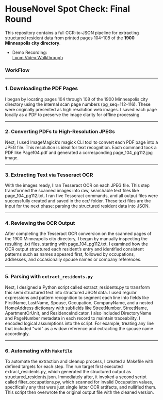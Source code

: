 # HouseNovel Spot Check: Final Round

This repository contains a full OCR-to-JSON pipeline for extracting structured resident data from printed pages 104–108 of the **1900 Minneapolis city directory**.

- Demo Recording:  
  [Loom Video Walkthrough](https://www.loom.com/share/cca10d088cf7485ebe0e24d471f658e8?sid=322b6b9d-cd5b-4585-87f2-46016eec6e00)

### WorkFlow

---
### 1. Downloading the PDF Pages

I began by locating pages 104 through 108 of the 1900 Minneapolis city directory using the internal scan page numbers (pg_seq=112–116). These were originally presented as high resolution web images. I saved each page locally as a PDF to preserve the image clarity for offline processing.

---

### 2. Converting PDFs to High-Resolution JPEGs

Next, I used ImageMagick’s magick CLI tool to convert each PDF page into a JPEG file. This resolution is ideal for text recognition. Each command took a PDF like Page104.pdf and generated a corresponding page_104_pg112.jpg image.

---

### 3. Extracting Text via Tesseract OCR

With the images ready, I ran Tesseract OCR on each JPEG file. This step transformed the scanned images into raw, searchable text files like page_104_pg112.txt. I ran five Tesseract commands, and all output files were successfully created and saved in the ocr/ folder. These text files are the input for the next phase: parsing the structured resident data into JSON.

---

### 4. Reviewing the OCR Output

After completing the Tesseract OCR conversion on the scanned pages of the 1900 Minneapolis city directory, I began by manually inspecting the resulting .txt files, starting with page_104_pg112.txt. I examined how the OCR output structured each resident’s entry and identified consistent patterns such as names appeared first, followed by occupations, addresses, and occasionally spouse names or company references.

---

### 5. Parsing with `extract_residents.py`

Next, I designed a Python script called extract_residents.py to transform this semi structured text into structured JSON data. I used regular expressions and pattern recognition to segment each line into fields like FirstName, LastName, Spouse, Occupation, CompanyName, and a nested HomeAddress dictionary with subfields like StreetNumber, StreetName, ApartmentOrUnit, and ResidenceIndicator. I also included DirectoryName and PageNumber metadata in each record to maintain traceability. I encoded logical assumptions into the script. For example, treating any line that included "wid" as a widow reference and extracting the spouse name accordingly.

---

### 6. Automating with `Makefile`

To automate the extraction and cleanup process, I created a Makefile with defined targets for each step. The run target first executed extract_residents.py, which generated the structured output as structured_residents.json. Immediately after, it invoked a second script called filter_occupations.py, which scanned for invalid Occupation values, specifically any that were just single letter OCR artifacts, and nullified them. This script then overwrote the original output file with the cleaned version.
